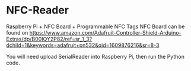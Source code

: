 # NFC-Reader
Raspberry Pi + NFC Board + Programmable NFC Tags
NFC Board can be found on https://www.amazon.com/Adafruit-Controller-Shield-Arduino-Extras/dp/B00IQY2P82/ref=sr_1_3?dchild=1&keywords=adafruit+pn532&qid=1609876216&sr=8-3


You will need upload SerialReader into Raspberry Pi, then run the Python code.
